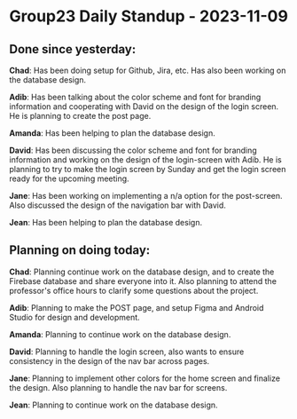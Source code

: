 # Group23 Daily Standup - 2023-11-09

## Done since yesterday:

**Chad**: Has been doing setup for Github, Jira, etc. Has also been working on the database design.

**Adib**: Has been talking about the color scheme and font for branding information and cooperating with David on the design of the login screen. He is planning to create the post page.

**Amanda**: Has been helping to plan the database design.

**David**: Has been discussing the color scheme and font for branding information and working on the design of the login-screen with Adib. He is planning to try to make the login screen by Sunday and get the login screen ready for the upcoming meeting.

**Jane**: Has been working on implementing a n/a option for the post-screen. Also discussed the design of the navigation bar with David.

**Jean**: Has been helping to plan the database design.

## Planning on doing today:

**Chad**: Planning continue work on the database design, and to create the Firebase database and share everyone into it. Also planning to attend the professor's office hours to clarify some questions about the project.

**Adib**: Planning to make the POST page, and setup Figma and Android Studio for design and development.

**Amanda**: Planning to continue work on the database design.

**David**: Planning to handle the login screen, also wants to ensure consistency in the design of the nav bar across pages.

**Jane**: Planning to implement other colors for the home screen and finalize the design. Also planning to handle the nav bar for screens.

**Jean**: Planning to continue work on the database design.
